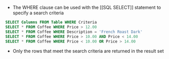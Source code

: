 - The WHERE clause can be used with the [[SQL SELECT]] statement to specify a search criteria
```sql
SELECT Columns FROM Table WHERE Criteria
SELECT * FROM Coffee WHERE Price > 12.00
SELECT * FROM Coffee WHERE Description = 'French Roast Dark'
SELECT * FROM Coffee WHERE Price > 10.00 AND Price < 14.00
SELECT * FROM Coffee WHERE Price < 10.00 OR Price > 14.00
```
- Only the rows that meet the search criteria are returned in the result set


